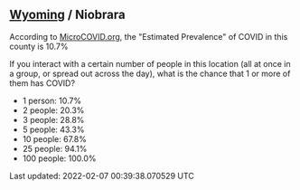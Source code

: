 
## [Wyoming](/united-states/wyoming) / Niobrara

According to [MicroCOVID.org](http://microcovid.org),
the "Estimated Prevalence" of COVID in this county is 10.7%

If you interact with a certain number of people in this location
(all at once in a group, or spread out across the day), what is the chance that
1 or more of them has COVID?

- 1 person: 10.7%
- 2 people: 20.3%
- 3 people: 28.8%
- 5 people: 43.3%
- 10 people: 67.8%
- 25 people: 94.1%
- 100 people: 100.0%

Last updated: 2022-02-07 00:39:38.070529 UTC
